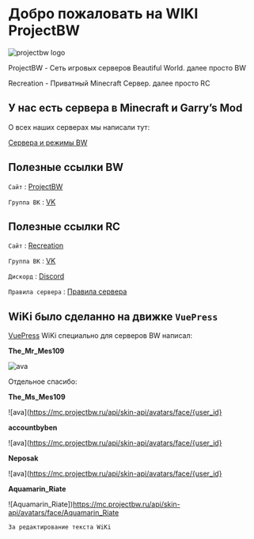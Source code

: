 # Добро пожаловать на WIKI ProjectBW

<!-- you don't need to prepend `/bar/` to `/images/hero.png` manually -->
![projectbw logo](https://wiki.projectbw.ru/images/hero.png)

ProjectBW - Сеть игровых серверов Beautiful World. далее просто BW

Recreation - Приватный Minecraft Сервер. далее просто RC

## У нас есть сервера в Minecraft и Garry’s Mod

О всех наших серверах мы написали тут: 

[Сервера и режимы BW](https://wiki.projectbw.ru/server/)



## **Полезные ссылки BW**

`Сайт` : [ProjectBW](https://projectbw.ru/)

`Группа ВК` : [VK](https://vk.com/projectbw)


## **Полезные ссылки RC**

`Сайт` : [Recreation](https://recreation.projectbw.ru)

`Группа ВК` : [VK](https://vk.com/recreation_mine)

`Дискорд` : [Discord](https://discord.gg/WQJcsysUmN)

`Правила сервера` : [Правила сервера](https://vk.com/@recreation_mine-prvila-servera-recreation)


## WiKi было сделанно на движке `VuePress`
[VuePress](https://vuepress.vuejs.org/)
WiKi специально для серверов BW написал: 

**The_Mr_Mes109** 

![ava](https://mc.projectbw.ru/api/skin-api/avatars/face/{user_id})

Отдельное спасибо:

**The_Ms_Mes109**

![ava](https://mc.projectbw.ru/api/skin-api/avatars/face/{user_id}

**accountbyben**

![ava](https://mc.projectbw.ru/api/skin-api/avatars/face/{user_id}

**Neposak**

![ava](https://mc.projectbw.ru/api/skin-api/avatars/face/{user_id}

**Aquamarin_Riate**

![Aquamarin_Riate])https://mc.projectbw.ru/api/skin-api/avatars/face/Aquamarin_Riate

`За редактирование текста WiKi`


